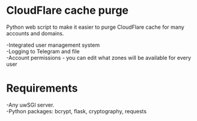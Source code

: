 # CloudFlare cache purge 

Python web script to make it easier to purge CloudFlare cache for many accounts and domains.  

-Integrated user management system  
-Logging to Telegram and file  
-Account permissions - you can edit what zones will be available for every user  

# Requirements

-Any uwSGI server.  
-Python packages: bcrypt, flask, cryptography, requests